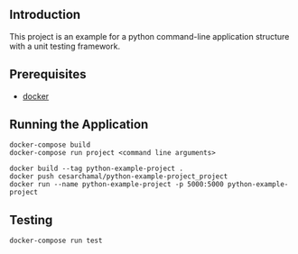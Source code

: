 ## Introduction

This project is an example for a python command-line application structure with a unit testing framework.

## Prerequisites

* [docker](https://www.docker.com/)

## Running the Application

    docker-compose build
    docker-compose run project <command line arguments>
    
    docker build --tag python-example-project .
    docker push cesarchamal/python-example-project_project
    docker run --name python-example-project -p 5000:5000 python-example-project

## Testing

    docker-compose run test
